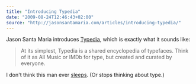 ```yaml
---
title: "Introducing Typedia"
date: "2009-08-24T12:46:43+02:00"
source: "http://jasonsantamaria.com/articles/introducing-typedia/"
---
```


Jason Santa Maria introduces [Typedia](http://typedia.com/), which is exactly what it sounds like:

> At its simplest, Typedia is a shared encyclopedia of typefaces. Think of it as All Music or IMDb for type, but created and curated by everyone.

I don't think this man ever [sleeps](http://www.flickr.com/photos/jasonsantamaria/3706968721/). (Or stops thinking about type.)
